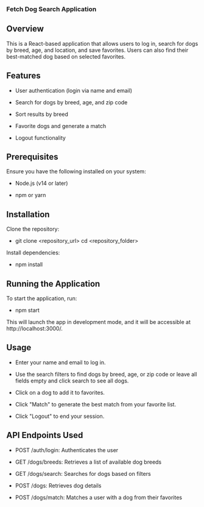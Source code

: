 ### Fetch Dog Search Application

## Overview

This is a React-based application that allows users to log in, search for dogs by breed, age, and location, and save favorites. Users can also find their best-matched dog based on selected favorites.

## Features

- User authentication (login via name and email)

- Search for dogs by breed, age, and zip code

- Sort results by breed

- Favorite dogs and generate a match

- Logout functionality

## Prerequisites

Ensure you have the following installed on your system:

- Node.js (v14 or later)

- npm or yarn

## Installation

Clone the repository:

- git clone <repository_url>
cd <repository_folder>

Install dependencies:

- npm install

## Running the Application

To start the application, run:

- npm start

This will launch the app in development mode, and it will be accessible at http://localhost:3000/.

## Usage

- Enter your name and email to log in.

- Use the search filters to find dogs by breed, age, or zip code or leave all fields empty and click search to see all dogs.

- Click on a dog to add it to favorites.

- Click "Match" to generate the best match from your favorite list.

- Click "Logout" to end your session.

## API Endpoints Used

- POST /auth/login: Authenticates the user

- GET /dogs/breeds: Retrieves a list of available dog breeds

- GET /dogs/search: Searches for dogs based on filters

- POST /dogs: Retrieves dog details

- POST /dogs/match: Matches a user with a dog from their favorites
